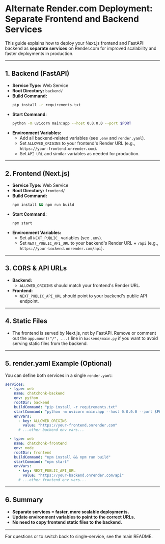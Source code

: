# Alternate Render.com Deployment: Separate Frontend and Backend Services

This guide explains how to deploy your Next.js frontend and FastAPI backend as **separate services** on Render.com for improved scalability and faster deployments in production.

---

## 1. Backend (FastAPI)
- **Service Type:** Web Service
- **Root Directory:** `backend/`
- **Build Command:**
  ```sh
  pip install -r requirements.txt
  ```
- **Start Command:**
  ```sh
  python -m uvicorn main:app --host 0.0.0.0 --port $PORT
  ```
- **Environment Variables:**
  - Add all backend-related variables (see `.env` and `render.yaml`).
  - Set `ALLOWED_ORIGINS` to your frontend's Render URL (e.g., `https://your-frontend.onrender.com`).
  - Set `API_URL` and similar variables as needed for production.

---

## 2. Frontend (Next.js)
- **Service Type:** Web Service
- **Root Directory:** `frontend/`
- **Build Command:**
  ```sh
  npm install && npm run build
  ```
- **Start Command:**
  ```sh
  npm start
  ```
- **Environment Variables:**
  - Set all `NEXT_PUBLIC_` variables (see `.env`).
  - Set `NEXT_PUBLIC_API_URL` to your backend's Render URL + `/api` (e.g., `https://your-backend.onrender.com/api`).

---

## 3. CORS & API URLs
- **Backend:**
  - `ALLOWED_ORIGINS` should match your frontend's Render URL.
- **Frontend:**
  - `NEXT_PUBLIC_API_URL` should point to your backend's public API endpoint.

---

## 4. Static Files
- The frontend is served by Next.js, not by FastAPI. Remove or comment out the `app.mount("/", ...)` line in `backend/main.py` if you want to avoid serving static files from the backend.

---

## 5. render.yaml Example (Optional)
You can define both services in a single `render.yaml`:

```yaml
services:
  - type: web
    name: chatchonk-backend
    env: python
    rootDir: backend
    buildCommand: "pip install -r requirements.txt"
    startCommand: "python -m uvicorn main:app --host 0.0.0.0 --port $PORT"
    envVars:
      - key: ALLOWED_ORIGINS
        value: "https://your-frontend.onrender.com"
      # ...other backend env vars...

  - type: web
    name: chatchonk-frontend
    env: node
    rootDir: frontend
    buildCommand: "npm install && npm run build"
    startCommand: "npm start"
    envVars:
      - key: NEXT_PUBLIC_API_URL
        value: "https://your-backend.onrender.com/api"
      # ...other frontend env vars...
```

---

## 6. Summary
- **Separate services = faster, more scalable deployments.**
- **Update environment variables to point to the correct URLs.**
- **No need to copy frontend static files to the backend.**

---

For questions or to switch back to single-service, see the main README.
